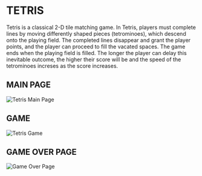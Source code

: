 # TETRIS

Tetris is a classical 2-D tile matching game. 
In Tetris, players must complete lines by moving differently shaped pieces (tetrominoes), which descend onto the playing field. 
The completed lines disappear and grant the player points, and the player can proceed to fill the vacated spaces. 
The game ends when the playing field is filled. The longer the player can delay this inevitable outcome, the higher their score will be 
and the speed of the tetrominoes increses as the score increases.

## MAIN PAGE

![Tetris Main Page](https://user-images.githubusercontent.com/45913363/93023122-571f5b00-f60a-11ea-8e41-6f7b6b2751b7.png)

## GAME 

![Tetris Game](https://user-images.githubusercontent.com/45913363/93023118-54246a80-f60a-11ea-9c1a-cd40f1a873e7.png)

## GAME OVER PAGE

![Game Over Page](https://user-images.githubusercontent.com/45913363/93023114-5090e380-f60a-11ea-963e-25d21d5dcaa6.png)


